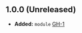 ## 1.0.0 (Unreleased)

- **Added:** `module` [GH-1](https://github.com/terraform-alicloud-modules/terraform-alicloud-kubernetes-networking/pull/1)
